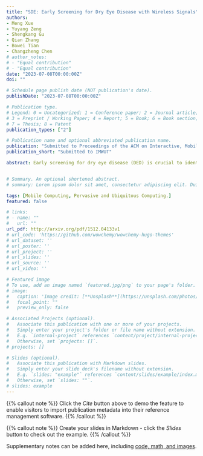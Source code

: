 ```yaml
---
title: "SDE: Early Screening for Dry Eye Disease with Wireless Signals"
authors:
- Meng Xue
- Yuyang Zeng
- Shengkang Gu
- Qian Zhang
- Bowei Tian
- Changzheng Chen
# author_notes:
# - "Equal contribution"
# - "Equal contribution"
date: "2023-07-08T00:00:00Z"
doi: ""

# Schedule page publish date (NOT publication's date).
publishDate: "2023-07-08T00:00:00Z"

# Publication type.
# Legend: 0 = Uncategorized; 1 = Conference paper; 2 = Journal article;
# 3 = Preprint / Working Paper; 4 = Report; 5 = Book; 6 = Book section;
# 7 = Thesis; 8 = Patent
publication_types: ["2"]

# Publication name and optional abbreviated publication name.
publication: "Submitted to Proceedings of the ACM on Interactive, Mobile, Wearable and Ubiquitous Technologies"
publication_short: "Submitted to IMWUT"

abstract: Early screening for dry eye disease (DED) is crucial to identify and provide timely intervention to high-risk susceptible populations. Currently, clinical methods for diagnosing DED include the tear break-up time test, meibomian gland analysis, tear osmolarity test, and tear river height test, which require in-hospital detection. Unfortunately, there is no convenient way to screen for DED yet. In this paper, we propose SDE, a contactless, convenient, and ubiquitous DED screening system based on RF signals. To extract biomarkers for early screening of DED from RF signals, we construct frame chirps variance and extract fine-grained spontaneous blinking action. SDE is carefully designed to remove interference in RF signals and refine the characterization of biomarkers that denote the symptoms of DED. To endow SDE with the ability to adapt to new users, we develop a deep learning-based model of unsupervised domain adaptation to remove the influence of different users and environments in local and global two-level feature spaces. We conduct extensive experiments to evaluate SDE with 54 volunteers in 4 scenes. The experimental results confirm that SDE can accurately screen for DED in a new user in real environments such as eye examination rooms, clinics, offices, and homes.


# Summary. An optional shortened abstract.
# summary: Lorem ipsum dolor sit amet, consectetur adipiscing elit. Duis posuere tellus ac convallis placerat. Proin tincidunt magna sed ex sollicitudin condimentum.

tags: [Mobile Computing, Pervasive and Ubiquitous Computing.]
featured: false

# links:
# - name: ""
#   url: ""
url_pdf: http://arxiv.org/pdf/1512.04133v1
# url_code: 'https://github.com/wowchemy/wowchemy-hugo-themes'
# url_dataset: ''
# url_poster: ''
# url_project: ''
# url_slides: ''
# url_source: ''
# url_video: ''

# Featured image
# To use, add an image named `featured.jpg/png` to your page's folder. 
# image:
#   caption: 'Image credit: [**Unsplash**](https://unsplash.com/photos/jdD8gXaTZsc)'
#   focal_point: ""
#   preview_only: false

# Associated Projects (optional).
#   Associate this publication with one or more of your projects.
#   Simply enter your project's folder or file name without extension.
#   E.g. `internal-project` references `content/project/internal-project/index.md`.
#   Otherwise, set `projects: []`.
# projects: []

# Slides (optional).
#   Associate this publication with Markdown slides.
#   Simply enter your slide deck's filename without extension.
#   E.g. `slides: "example"` references `content/slides/example/index.md`.
#   Otherwise, set `slides: ""`.
# slides: example
---
```


{{% callout note %}}
Click the *Cite* button above to demo the feature to enable visitors to import publication metadata into their reference management software.
{{% /callout %}}

{{% callout note %}}
Create your slides in Markdown - click the *Slides* button to check out the example.
{{% /callout %}}

Supplementary notes can be added here, including [code, math, and images](https://wowchemy.com/docs/writing-markdown-latex/).
